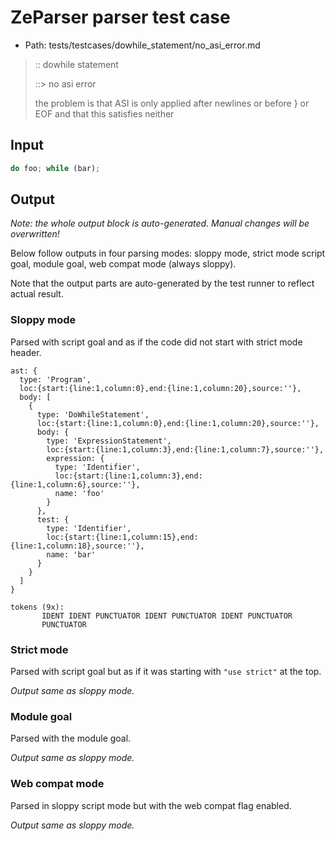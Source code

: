 # ZeParser parser test case

- Path: tests/testcases/dowhile_statement/no_asi_error.md

> :: dowhile statement
>
> ::> no asi error
>
> the problem is that ASI is only applied after newlines or before } or EOF and that this satisfies neither

## Input

`````js
do foo; while (bar);
`````

## Output

_Note: the whole output block is auto-generated. Manual changes will be overwritten!_

Below follow outputs in four parsing modes: sloppy mode, strict mode script goal, module goal, web compat mode (always sloppy).

Note that the output parts are auto-generated by the test runner to reflect actual result.

### Sloppy mode

Parsed with script goal and as if the code did not start with strict mode header.

`````
ast: {
  type: 'Program',
  loc:{start:{line:1,column:0},end:{line:1,column:20},source:''},
  body: [
    {
      type: 'DoWhileStatement',
      loc:{start:{line:1,column:0},end:{line:1,column:20},source:''},
      body: {
        type: 'ExpressionStatement',
        loc:{start:{line:1,column:3},end:{line:1,column:7},source:''},
        expression: {
          type: 'Identifier',
          loc:{start:{line:1,column:3},end:{line:1,column:6},source:''},
          name: 'foo'
        }
      },
      test: {
        type: 'Identifier',
        loc:{start:{line:1,column:15},end:{line:1,column:18},source:''},
        name: 'bar'
      }
    }
  ]
}

tokens (9x):
       IDENT IDENT PUNCTUATOR IDENT PUNCTUATOR IDENT PUNCTUATOR
       PUNCTUATOR
`````

### Strict mode

Parsed with script goal but as if it was starting with `"use strict"` at the top.

_Output same as sloppy mode._

### Module goal

Parsed with the module goal.

_Output same as sloppy mode._

### Web compat mode

Parsed in sloppy script mode but with the web compat flag enabled.

_Output same as sloppy mode._
